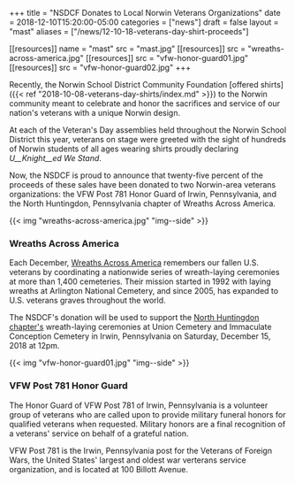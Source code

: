+++
title = "NSDCF Donates to Local Norwin Veterans Organizations"
date  = 2018-12-10T15:20:00-05:00
categories = ["news"]
draft = false
layout = "mast"
aliases = ["/news/12-10-18-veterans-day-shirt-proceeds"]

[[resources]]
  name = "mast"
  src  = "mast.jpg"
[[resources]]
  src  = "wreaths-across-america.jpg"
[[resources]]
  src  = "vfw-honor-guard01.jpg"
[[resources]]
  src  = "vfw-honor-guard02.jpg"
+++

Recently, the Norwin School District Community Foundation [offered shirts]({{< ref "2018-10-08-veterans-day-shirts/index.md" >}}) to the Norwin community meant to celebrate and honor the sacrifices and service of our nation's veterans with a unique Norwin design.

At each of the Veteran's Day assemblies held throughout the Norwin School District this year, veterans on stage were greeted with the sight of hundreds of Norwin students of all ages wearing shirts proudly declaring *U__Knight__ed We Stand*.

Now, the NSDCF is proud to announce that twenty-five percent of the proceeds of these sales have been donated to two Norwin-area veterans organizations: the VFW Post 781 Honor Guard of Irwin, Pennsylvania, and the North Huntingdon, Pennsylvania chapter of Wreaths Across America.

{{< img "wreaths-across-america.jpg" "img--side" >}}

### Wreaths Across America

Each December, [Wreaths Across America](https://www.wreathsacrossamerica.org/) remembers our fallen U.S. veterans by coordinating a nationwide series of wreath-laying ceremonies at more than 1,400 cemeteries. Their mission started in 1992 with laying wreaths at Arlington National Cemetery, and since 2005, has expanded to U.S. veterans graves throughout the world.

The NSDCF's donation will be used to support the [North Huntingdon chapter's](https://www.wreathsacrossamerica.org/pages/42733/Overview/?relatedId=0) wreath-laying ceremonies at Union Cemetery and Immaculate Conception Cemetery in Irwin, Pennsylvania on Saturday, December 15, 2018 at 12pm.

{{< img "vfw-honor-guard01.jpg" "img--side" >}}

### VFW Post 781 Honor Guard

The Honor Guard of VFW Post 781 of Irwin, Pennsylvania is a volunteer group of veterans who are called upon to provide military funeral honors for qualified veterans when requested. Military honors are a final recognition of a veterans' service on behalf of a grateful nation.

VFW Post 781 is the Irwin, Pennsylvania post for the Veterans of Foreign Wars, the United States' largest and oldest war verterans service organization, and is located at 100 Billott Avenue.
